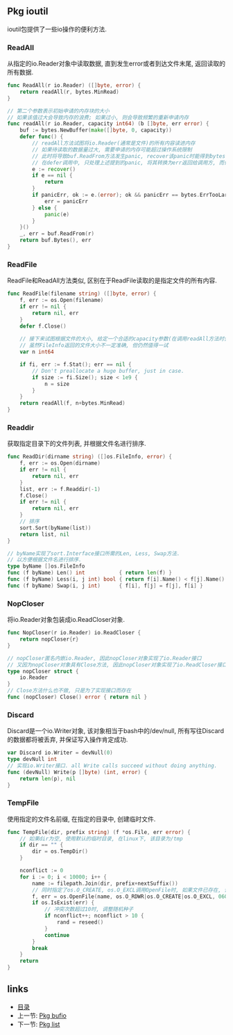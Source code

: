 Pkg ioutil
----

ioutil包提供了一些io操作的便利方法.

### ReadAll
从指定的io.Reader对象中读取数据, 直到发生error或者到达文件末尾, 返回读取的所有数据.
```go
func ReadAll(r io.Reader) ([]byte, error) {
	return readAll(r, bytes.MinRead)
}

// 第二个参数表示初始申请的内存块的大小
// 如果该值过大会导致内存的浪费; 如果过小, 则会导致频繁的重新申请内存
func readAll(r io.Reader, capacity int64) (b []byte, err error) {
	buf := bytes.NewBuffer(make([]byte, 0, capacity))
	defer func() {
		// readAll方法试图将io.Reader(通常是文件)的所有内容读进内存
		// 如果待读取的数据量过大, 需要申请的内存可能超过操作系统限制
		// 此时将导致buf.ReadFrom方法发生panic, recover该panic时能得到bytes.ErrTooLarge
		// 在defer调用中, 只处理上述提到的panic, 将其转换为err返回给调用方, 而保持其他未知的panic
		e := recover()
		if e == nil {
			return
		}
		if panicErr, ok := e.(error); ok && panicErr == bytes.ErrTooLarge {
			err = panicErr
		} else {
			panic(e)
		}
	}()
	_, err = buf.ReadFrom(r)
	return buf.Bytes(), err
}
```

### ReadFile
ReadFile和ReadAll方法类似, 区别在于ReadFile读取的是指定文件的所有内容.
```go
func ReadFile(filename string) ([]byte, error) {
	f, err := os.Open(filename)
	if err != nil {
		return nil, err
	}
	defer f.Close()
	
	// 接下来试图根据文件的大小, 给定一个合适的capacity参数(在调用readAll方法时会用到). 
	// 虽然FileInfo返回的文件大小不一定准确, 但仍然值得一试
	var n int64

	if fi, err := f.Stat(); err == nil {
		// Don't preallocate a huge buffer, just in case.
		if size := fi.Size(); size < 1e9 {
			n = size
		}
	}
	return readAll(f, n+bytes.MinRead)
}
```

### Readdir
获取指定目录下的文件列表, 并根据文件名进行排序.
```go
func ReadDir(dirname string) ([]os.FileInfo, error) {
	f, err := os.Open(dirname)
	if err != nil {
		return nil, err
	}
	list, err := f.Readdir(-1)
	f.Close()
	if err != nil {
		return nil, err
	}
	// 排序
	sort.Sort(byName(list))
	return list, nil
}

// byName实现了sort.Interface接口所需的Len, Less, Swap方法.
// 以方便根据文件名进行排序.
type byName []os.FileInfo
func (f byName) Len() int           { return len(f) }
func (f byName) Less(i, j int) bool { return f[i].Name() < f[j].Name() }
func (f byName) Swap(i, j int)      { f[i], f[j] = f[j], f[i] }
```

### NopCloser
将io.Reader对象包装成io.ReadCloser对象.
```go
func NopCloser(r io.Reader) io.ReadCloser {
	return nopCloser{r}
}

// nopCloser匿名内嵌io.Reader, 因此nopCloser对象实现了io.Reader接口
// 又因为nopCloser对象具有Close方法, 因此nopCloser对象实现了io.ReadCloser接口
type nopCloser struct {
	io.Reader
}
// Close方法什么也不做, 只是为了实现接口而存在
func (nopCloser) Close() error { return nil }
```

### Discard
Discard是一个io.Writer对象, 该对象相当于bash中的/dev/null, 所有写往Discard的数据都将被丢弃, 并保证写入操作肯定成功.
```go
var Discard io.Writer = devNull(0)
type devNull int
// 实现io.Writer接口. all Write calls succeed without doing anything.
func (devNull) Write(p []byte) (int, error) {
	return len(p), nil
}
```

### TempFile
使用指定的文件名前缀, 在指定的目录中, 创建临时文件.
```go
func TempFile(dir, prefix string) (f *os.File, err error) {
	// 如果dir为空, 使用默认的临时目录, 在linux下, 该目录为/tmp
	if dir == "" {
		dir = os.TempDir()
	}

	nconflict := 0
	for i := 0; i < 10000; i++ {
		name := filepath.Join(dir, prefix+nextSuffix())
		// 同时指定了os.O_CREATE, os.O_EXCL调用OpenFile时, 如果文件已存在, 该方法将返回error
		f, err = os.OpenFile(name, os.O_RDWR|os.O_CREATE|os.O_EXCL, 0600)
		if os.IsExist(err) {
			// 冲突次数超过10时, 调整随机种子
			if nconflict++; nconflict > 10 {
				rand = reseed()
			}
			continue
		}
		break
	}
	return
}
```


















links
-----
+ [目录](../.)
+ 上一节: [Pkg bufio](Pkg-bufio.md)
+ 下一节: [Pkg list](Pkg-list.md)
